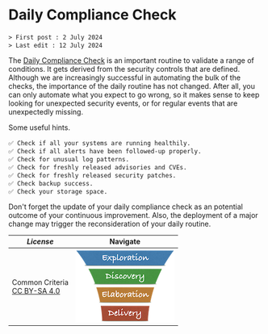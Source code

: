 # Daily Compliance Check

```text
> First post : 2 July 2024
> Last edit : 12 July 2024
```

The [Daily Compliance Check](/LeanUP/Artefacts/dailyCompliance.md) is an important routine to validate a range of conditions. It gets derived from the security controls that are defined. Although we are increasingly successful in automating the bulk of the checks, the importance of the daily routine has not changed. After all, you can only automate what you expect to go wrong, so it makes sense to keep looking for unexpected security events, or for regular events that are unexpectedly missing.

Some useful hints.

```text
✅ Check if all your systems are running healthily.
✅ Check if all alerts have been followed-up properly.
✅ Check for unusual log patterns.
✅ Check for freshly released advisories and CVEs.
✅ Check for freshly released security patches.
✅ Check backup success.
✅ Check your storage space.
```

Don't forget the update of your daily compliance check as an potential outcome of your continuous improvement. Also, the deployment of a major change may trigger the reconsideration of your daily routine.

| *License* | Navigate |
| - | - |
|Common Criteria</BR>[CC BY-SA 4.0](https://creativecommons.org/licenses/by-sa/4.0/deed.en) | [![LeanUP Logo](/LeanUP/Images/leanupLogo-s.png)](/LeanUP/Artefacts/overview.md) |
